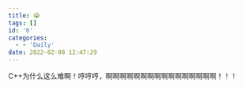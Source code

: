 ```yaml
---
title: 😭
tags: []
id: '6'
categories:
  - - 'Daily'
date: 2022-02-08 12:47:29
---
```


C++为什么这么难啊！哼哼哼，啊啊啊啊啊啊啊啊啊啊啊啊啊啊啊啊！！！